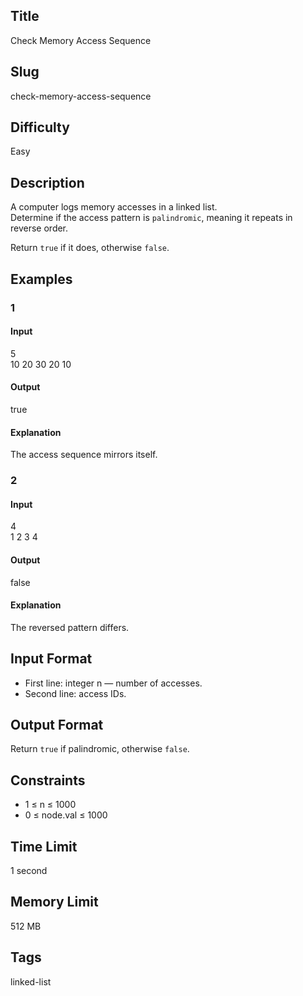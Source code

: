 ## Title  
Check Memory Access Sequence  

## Slug  
check-memory-access-sequence  

## Difficulty  
Easy  

## Description  

A computer logs memory accesses in a linked list.  
Determine if the access pattern is `palindromic`, meaning it repeats in reverse order.  

Return `true` if it does, otherwise `false`.  

## Examples  

### 1  

#### Input  
5  
10 20 30 20 10  

#### Output  
true  

#### Explanation  
The access sequence mirrors itself.  

### 2  

#### Input  
4  
1 2 3 4  

#### Output  
false  

#### Explanation  
The reversed pattern differs.  

## Input Format  
- First line: integer n — number of accesses.  
- Second line: access IDs.  

## Output Format  
Return `true` if palindromic, otherwise `false`.  

## Constraints  
- 1 ≤ n ≤ 1000  
- 0 ≤ node.val ≤ 1000  

## Time Limit  
1 second  

## Memory Limit  
512 MB  

## Tags  
linked-list
